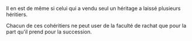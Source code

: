   
 Il en est de même si celui qui a vendu seul un héritage a laissé plusieurs héritiers.  

  
 Chacun de ces cohéritiers ne peut user de la faculté de rachat que pour la part qu'il prend pour la succession.  
